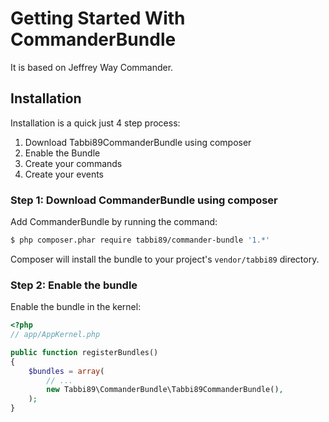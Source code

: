 Getting Started With CommanderBundle
====================================

It is based on Jeffrey Way Commander.

## Installation

Installation is a quick just 4 step process:

1. Download Tabbi89CommanderBundle using composer
2. Enable the Bundle
3. Create your commands
4. Create your events

### Step 1: Download CommanderBundle using composer

Add CommanderBundle by running the command:

``` bash
$ php composer.phar require tabbi89/commander-bundle '1.*'
```

Composer will install the bundle to your project's `vendor/tabbi89` directory.

### Step 2: Enable the bundle

Enable the bundle in the kernel:

``` php
<?php
// app/AppKernel.php

public function registerBundles()
{
    $bundles = array(
        // ...
        new Tabbi89\CommanderBundle\Tabbi89CommanderBundle(),
    );
}
```